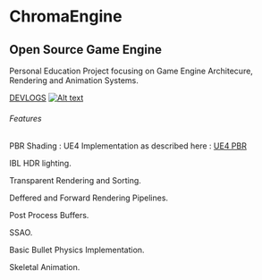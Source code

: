 # ChromaEngine
## Open Source Game Engine
Personal Education Project focusing on Game Engine Architecure, Rendering and Animation Systems.

[DEVLOGS](https://www.youtube.com/watch?v=YeyiEYRT1Ac)
[![Alt text](https://static.wixstatic.com/media/755aac_316019612db440d9a17f566fe23a1654~mv2.gif)](https://www.youtube.com/watch?v=YeyiEYRT1Ac)

###### Features
PBR Shading : UE4 Implementation as described here : [UE4 PBR](https://cdn2.unrealengine.com/Resources/files/2013SiggraphPresentationsNotes-26915738.pdf )

IBL HDR lighting.

Transparent Rendering and Sorting.

Deffered and Forward Rendering Pipelines.

Post Process Buffers.

SSAO.

Basic Bullet Physics Implementation.

Skeletal Animation.
